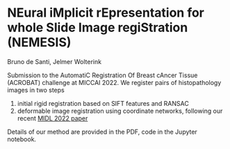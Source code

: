 # NEural iMplicit rEpresentation for whole Slide Image regiStration (NEMESIS)
Bruno de Santi, Jelmer Wolterink

Submission to the AutomatiC Registration Of Breast cAncer Tissue (ACROBAT) challenge at MICCAI 2022. We register pairs of histopathology images in two steps
1. initial rigid registration based on SIFT features and RANSAC
2. deformable image registration using coordinate networks, following our recent [MIDL 2022 paper](https://openreview.net/forum?id=BP29eKzQBu3)

Details of our method are provided in the PDF, code in the Jupyter notebook.


